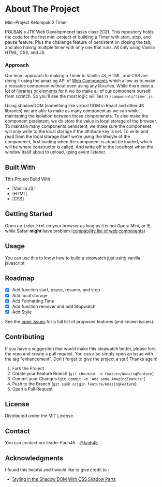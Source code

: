 # About The Project

Mini-Project Kelompok 2 Timer

POLBAN's JTK Web Developmenet tasks class 2021. This repository holds the code for the first mini-project of building a Timer with start, stop, and pause feature. Plus the challenge feature of persistent on closing the tab, and also having multiple timer with only one that runs. All only using Vanilla HTML, CSS, and JS.

### Approach

Our team approach to making a Timer in Vanilla JS, HTML, and CSS are doing it using the amazing API of [Web Components](https://developer.mozilla.org/en-US/docs/Web/Web_Components) which allow us to make a reusable component without even using any libraries. While there exist a lot of [libraries or elements](https://www.webcomponents.org/elements) for it we do make all of our component ourself from scratch. So you'll see the most logic will lies in `/components/timer.js`.

Using shadowDOM (something like virtual DOM in React and other JS libraries) we are able to make as many component as we can while maintaning the isolation between those componenets. To also make the component persistent, we do store the value in local storage of the browser. To maintain many components persistent, we make sure the componenet will only write to the local storage if the attribute key is set. To write and read from the local storage itself we're using the lifecyle of the componenet, first loading when the component is about be loaded, which will be where constructor is called. And write off to the localhost when the window itself about to unload, using event listener.



## Built With

This Project Build With :
* [Vanilla JS]
* [HTML]
* [CSS]

## Getting Started

Open up `index.html` on your browser as long as it is not Opera Mini, or IE, while Safari **might** have problem ([compability list of web components](https://caniuse.com/?search=web%20components))

## Usage

You can use this to know how to build a stopwatch just using vanilla javascript

## Roadmap

- [x] Add function start, pause, resume, and stop.
- [x] Add local storage
- [x] Add Formatting Time
- [x] Add function remover and add Stopwatch
- [x] Add Style 

See the [open issues](https://github.com/fauh45/Kelompok2_timer_javascript/issues) for a full list of proposed features (and known issues).

## Contributing

If you have a suggestion that would make this stopwatch better, please fork the repo and create a pull request. You can also simply open an issue with the tag "enhancement".
Don't forget to give the project a star! Thanks again!

1. Fork the Project
2. Create your Feature Branch (`git checkout -b feature/AmazingFeature`)
3. Commit your Changes (`git commit -m 'Add some AmazingFeature'`)
4. Push to the Branch (`git push origin feature/AmazingFeature`)
5. Open a Pull Request


## License

Distributed under the MIT License.

## Contact

You can contact our leader 
Fauh45 - [@fauh45](https://github.com/fauh45)

## Acknowledgments

I found this helpful and I would like to give credit to :
* [Styling in the Shadow DOM With CSS Shadow Parts ](https://css-tricks.com/styling-in-the-shadow-dom-with-css-shadow-parts/)
